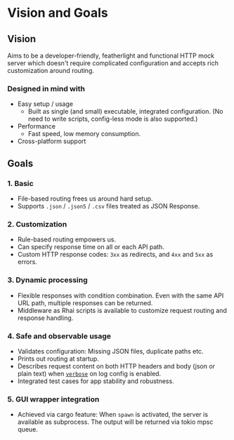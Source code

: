 # Vision and Goals

## Vision

Aims to be a developer-friendly, featherlight and functional HTTP mock server which doesn't require complicated configuration and accepts rich customization around routing.

### Designed in mind with

- Easy setup / usage
    - Built as single (and small) executable, integrated configuration. (No need to write scripts, config-less mode is also supported.)
- Performance
    - Fast speed, low memory consumption.
- Cross-platform support

## Goals

### 1. Basic

- File-based routing frees us around hard setup.
- Supports `.json` / `.json5` / `.csv` files treated as JSON Response.

### 2. Customization

- Rule-based routing empowers us.
- Can specify response time on all or each API path.
- Custom HTTP response codes: `3xx` as redirects, and `4xx` and `5xx` as errors.

### 3. Dynamic processing

- Flexible responses with condition combination. Even with the same API URL path, multiple responses can be returned.
- Middleware as Rhai scripts is available to customize request routing and response handling.

### 4. Safe and observable usage

- Validates configuration: Missing JSON files, duplicate paths etc.
- Prints out routing at startup.
- Describes request content on both HTTP headers and body (json or plain text) when [`verbose`](docs/CONFIGURE.md#generalverbose) on log config is enabled.
- Integrated test cases for app stability and robustness.

### 5. GUI wrapper integration

- Achieved via cargo feature: When `spawn` is activated, the server is available as subprocess. The output will be returned via tokio mpsc queue.
